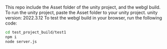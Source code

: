 This repo include the Asset folder of the unity project, and the webgl build.
To run the unity project, paste the Asset folder to your unity project.
unity version: 2022.3.12
To test the webgl build in your browser, run the following code:

```bash
cd test_project_build/test1
npm i
node server.js


